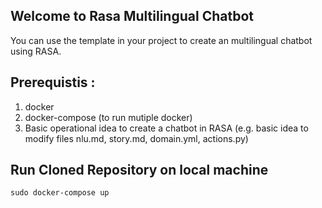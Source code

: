 ## Welcome to Rasa Multilingual Chatbot
You can use the template in your project to create an multilingual chatbot using RASA.

## Prerequistis :
1. docker
2. docker-compose (to run mutiple docker)
3. Basic operational idea to create a chatbot in RASA (e.g. basic idea to modify files nlu.md, story.md, domain.yml, actions.py)

## Run Cloned Repository on local machine
``` sudo docker-compose up ```
